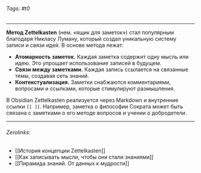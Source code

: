 ###### Tags:  #t0
___
**Метод Zettelkasten** (нем. «ящик для заметок») стал популярным благодаря Никласу Луману, который создал уникальную систему записи и связи идей. В основе метода лежат:

- **Атомарность заметок.** Каждая заметка содержит одну мысль или идею. Это упрощает использование записей в будущем.
- **Связи между заметками.** Каждая запись ссылается на связанные темы, создавая сеть знаний.
- **Контекстуализация.** Заметки снабжаются комментариями, вопросами и ссылками, которые стимулируют размышления.

В Obsidian Zettelkasten реализуется через Markdown и внутренние ссылки `[[ ]]`. Например, заметка о философии Сократа может быть связана с заметками о его методе вопросов и учении о добродетели.
___
###### Zerolinks: 
- [[История концепции Zettelkasten]]
- [[Как записывать мысли, чтобы они стали знаниями]]
- [[Пирамида знаний. От данных к мудрости]]